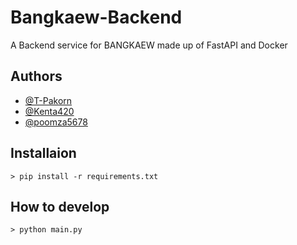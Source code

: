 # Bangkaew-Backend

A Backend service for BANGKAEW made up of FastAPI and Docker

## Authors

- [@T-Pakorn](https://github.com/T-Pakorn)
- [@Kenta420](https://github.com/Poomipat-Ch)
- [@poomza5678](https://github.com/GoldF15h)

## Installaion

```
> pip install -r requirements.txt
```

## How to develop

```
> python main.py
```
